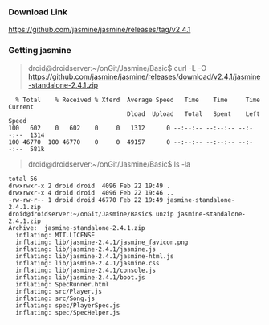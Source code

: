 ### Download Link

https://github.com/jasmine/jasmine/releases/tag/v2.4.1

### Getting jasmine

> droid@droidserver:~/onGit/Jasmine/Basic$ curl -L -O https://github.com/jasmine/jasmine/releases/download/v2.4.1/jasmine-standalone-2.4.1.zip

      % Total    % Received % Xferd  Average Speed   Time    Time     Time  Current
                                     Dload  Upload   Total   Spent    Left  Speed
    100   602    0   602    0     0   1312      0 --:--:-- --:--:-- --:--:--  1314
    100 46770  100 46770    0     0  49157      0 --:--:-- --:--:-- --:--:--  581k

> droid@droidserver:~/onGit/Jasmine/Basic$ ls -la

    total 56
    drwxrwxr-x 2 droid droid  4096 Feb 22 19:49 .
    drwxrwxr-x 4 droid droid  4096 Feb 22 19:46 ..
    -rw-rw-r-- 1 droid droid 46770 Feb 22 19:49 jasmine-standalone-2.4.1.zip
    droid@droidserver:~/onGit/Jasmine/Basic$ unzip jasmine-standalone-2.4.1.zip 
    Archive:  jasmine-standalone-2.4.1.zip
      inflating: MIT.LICENSE             
      inflating: lib/jasmine-2.4.1/jasmine_favicon.png  
      inflating: lib/jasmine-2.4.1/jasmine.js  
      inflating: lib/jasmine-2.4.1/jasmine-html.js  
      inflating: lib/jasmine-2.4.1/jasmine.css  
      inflating: lib/jasmine-2.4.1/console.js  
      inflating: lib/jasmine-2.4.1/boot.js  
      inflating: SpecRunner.html         
      inflating: src/Player.js           
      inflating: src/Song.js             
      inflating: spec/PlayerSpec.js      
      inflating: spec/SpecHelper.js      
